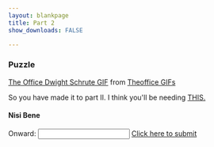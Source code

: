 ```yaml
---
layout: blankpage
title: Part 2
show_downloads: FALSE

---
```


### Puzzle 

<div class="tenor-gif-embed" data-postid="13873676" data-share-method="host" data-width="200%" data-aspect-ratio="1.7857142857142858"><a href="https://tenor.com/view/the-office-dwight-schrute-rainn-wilson-doesnt-add-up-doesnt-make-sense-gif-13873676">The Office Dwight Schrute GIF</a> from <a href="https://tenor.com/search/theoffice-gifs">Theoffice GIFs</a></div><script type="text/javascript" async src="https://tenor.com/embed.js"></script>

So you have made it to part II. I think you'll be needing <a href="https://MerrickMath.github.io/challengedata1.csv"> THIS. </a>

#### Nisi Bene

Onward: <input id='password' type='text'  />
<a href="https://MerrickMath.github.io/part2.html" onclick="javascript:return validatePass()">  Click here to submit  </a>
<script>
function validatePass(){
    if(document.getElementById('password').value == 'tyrannosaurus'){
        return true;
    }else{
        alert('wrong password!!');
        return false;
    }
}
</script>
